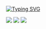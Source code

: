 <a href="https://git.io/typing-svg"><img src="https://readme-typing-svg.demolab.com?font=Fira+Code&weight=600&size=50&pause=1000&color=F78AD1&width=1000&height=100&lines=Hello%2C+welcome+to+my+FuUNNY+lab." alt="Typing SVG" /></a>

<img src="https://img.shields.io/badge/applemusic-FA243C?style=bolt-square&logo=html5&logoColor=whirt"/> <img src="https://img.shields.io/badge/instagram-FF0069?style=bolt-square&logo=html5&logoColor=whirt"/> <img src="https://img.shields.io/badge/starbucks-006241?style=bolt-square&logo=html5&logoColor=whirt"/>

